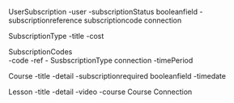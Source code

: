 UserSubscription
	-user
	-subscriptionStatus 	booleanfield
	-subscriptionreference	subscriptioncode connection

SubscriptionType
	-title
	-cost

SubscriptionCodes	
	-code
	-ref  - 			SusbscriptionType connection
	-timePeriod

Course
	-title
	-detail
	-subscriptionrequired  	booleanfield
	-timedate

Lesson
	-title
	-detail
	-video
	-course 			Course Connection